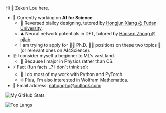 Hi 👋 Zekun Lou here.

- 🏃‍ Currently working on **AI for Science**.
    - 🔁 Reversed bialloy designing, tutored by [Hongjun Xiang @ Fudan University](https://scholar.google.com/citations?hl=zh-CN&user=5GcATiIAAAAJ).
    - ⛰️ Neural network potentials in DFT, tutored by [Hansen Zhong @ pjlab](https://www.semanticscholar.org/author/Han-Sen-Zhong/28497379).
    - I am trying to apply for 👨‍🎓 Ph.D. 👨‍🎓 positions on these two topics 🔬 (or relevant ones on AI4Science).
- 🙄 I consider myself a beginner to ML's vast land.
    - 🤔 Because I major in Physics rather than CS.
- ⚡ Fact (fun facts...? I don't think so):
    - 🔧 I do most of my work with Python and PyTorch.
    - ➕ Plus, I'm also interested in Wolfram Mathematica.
- 📧 Email address: [nqhqnqhq@outlook.com](mailto:nqhqnqhq@outlook.com)

![My GitHub Stats](https://github-readme-stats.vercel.app/api?username=nqhq-lou&show_icons=true)

![Top Langs](https://github-readme-stats.vercel.app/api/top-langs/?username=nqhq-lou&layout=compact)

<!--
**nqhq-lou/nqhq-lou** is a ✨ _special_ ✨ repository because its `README.md` (this file) appears on your GitHub profile.

Here are some ideas to get you started:

- 🔭 I’m currently working on ...
- 🌱 I’m currently learning ...
- 👯 I’m looking to collaborate on ...
- 🤔 I’m looking for help with ...
- 💬 Ask me about ...
- 📫 How to reach me: ...
- 😄 Pronouns: ...
- ⚡ Fun fact: ...
-->
